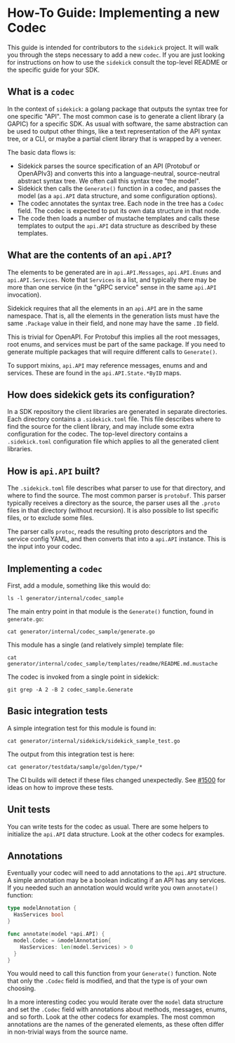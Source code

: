# How-To Guide: Implementing a new Codec

This guide is intended for contributors to the `sidekick` project. It will
walk you through the steps necessary to add a new `codec`. If you are just
looking for instructions on how to use the `sidekick` consult the top-level
README or the specific guide for your SDK.

## What is a `codec`

In the context of `sidekick`: a golang package that outputs the syntax tree for
one specific "API". The most common case is to generate a client library (a
GAPIC) for a specific SDK. As usual with software, the same abstraction can be
used to output other things, like a text representation of the API syntax tree,
or a CLI, or maybe a partial client library that is wrapped by a veneer.

The basic data flows is:

- Sidekick parses the source specification of an API (Protobuf or OpenAPIv3) and
  converts this into a language-neutral, source-neutral abstract syntax tree. We
  often call this syntax tree "the model".
- Sidekick then calls the `Generate()` function in a codec, and passes the
  model (as a `api.API` data structure, and some configuration options).
- The codec annotates the syntax tree. Each node in the tree has a `Codec`
  field. The codec is expected to put its own data structure in that node.
- The code then loads a number of mustache templates and calls these templates
  to output the `api.API` data structure as described by these templates.

## What are the contents of an `api.API`?

The elements to be generated are in `api.API.Messages`, `api.API.Enums` and
`api.API.Services`. Note that `Services` is a list, and typically there may be
more than one service (in the "gRPC service" sense in the same `api.API`
invocation).

Sidekick requires that all the elements in an `api.API` are in the same
namespace. That is, all the elements in the generation lists must have the same
`.Package` value in their field, and none may have the same `.ID` field.

This is trivial for OpenAPI. For Protobuf this implies all the root messages,
root enums, and services must be part of the same package. If you need to
generate multiple packages that will require different calls to `Generate()`.

To support mixins, `api.API` may reference messages, enums and and services.
These are found in the `api.API.State.*ByID` maps.

## How does sidekick gets its configuration?

In a SDK repository the client libraries are generated in separate directories.
Each directory contains a `.sidekick.toml` file. This file describes where to
find the source for the client library, and may include some extra configuration
for the codec. The top-level directory contains a `.sidekick.toml` configuration
file which applies to all the generated client libraries.

## How is `api.API` built?

The `.sidekick.toml` file describes what parser to use for that directory, and
where to find the source. The most common parser is `protobuf`. This parser
typically receives a directory as the source, the parser uses all the `.proto`
files in that directory (without recursion). It is also possible to list
specific files, or to exclude some files.

The parser calls `protoc`, reads the resulting proto descriptors and the service
config YAML, and then converts that into a `api.API` instance. This is the input
into your codec.

## Implementing a `codec`

First, add a module, something like this would do:

```shell
ls -l generator/internal/codec_sample
```

The main entry point in that module is the `Generate()` function, found in
`generate.go`:

```shell
cat generator/internal/codec_sample/generate.go
```

This module has a single (and relatively simple) template file:

```shell
cat generator/internal/codec_sample/templates/readme/README.md.mustache
```

The codec is invoked from a single point in sidekick:

```shell
git grep -A 2 -B 2 codec_sample.Generate
```

## Basic integration tests

A simple integration test for this module is found in:

```shell
cat generator/internal/sidekick/sidekick_sample_test.go
```

The output from this integration test is here:

```shell
cat generator/testdata/sample/golden/type/*
```

The CI builds will detect if these files changed unexpectedly. See [#1500] for
ideas on how to improve these tests.

## Unit tests

You can write tests for the codec as usual. There are some helpers to initialize
the `api.API` data structure. Look at the other codecs for examples.

## Annotations

Eventually your codec will need to add annotations to the `api.API` structure. A
simple annotation may be a boolean indicating if an API has any services. If you
needed such an annotation would would write you own `annotate()` function:

```go
type modelAnnotation {
  HasServices bool
}

func annotate(model *api.API) {
  model.Codec = &modelAnnotation{
    HasServices: len(model.Services) > 0
  }
}
```

You would need to call this function from your `Generate()` function. Note that
only the `.Codec` field is modified, and that the type is of your own choosing.

In a more interesting codec you would iterate over the `model` data structure
and set the `.Codec` field with annotations about methods, messages, enums, and
so forth. Look at the other codecs for examples. The most common annotations are
the names of the generated elements, as these often differ in non-trivial ways
from the source name.

[#1500]: https://github.com/googleapis/google-cloud-rust/issues/1500
